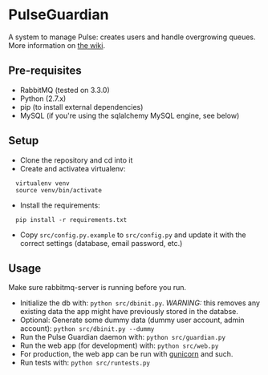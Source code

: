 # PulseGuardian

A system to manage Pulse: creates users and handle overgrowing queues. More information on [the wiki](https://wiki.mozilla.org/Auto-tools/Projects/Pulse/PulseGuardian).

## Pre-requisites

* RabbitMQ (tested on 3.3.0)
* Python (2.7.x)
* pip (to install external dependencies)
* MySQL (if you're using the sqlalchemy MySQL engine, see below)

## Setup

* Clone the repository and cd into it
* Create and activatea virtualenv:
```
  virtualenv venv
  source venv/bin/activate
```
* Install the requirements:
```
  pip install -r requirements.txt
```
* Copy `src/config.py.example` to `src/config.py` and update it with the correct settings (database, email password, etc.)

## Usage

Make sure rabbitmq-server is running before you run.

* Initialize the db with: `python src/dbinit.py`. *WARNING:* this removes any existing data the app might have previously stored in the databse.
* Optional: Generate some dummy data (dummy user account, admin account): `python src/dbinit.py --dummy`
* Run the Pulse Guardian daemon with: `python src/guardian.py`
* Run the web app (for development) with: `python src/web.py`
* For production, the web app can be run with [gunicorn](https://www.digitalocean.com/community/articles/how-to-deploy-python-wsgi-apps-using-gunicorn-http-server-behind-nginx) and such.
* Run tests with: `python src/runtests.py`
